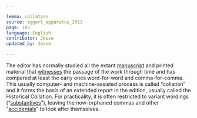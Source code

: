 ```yaml
---

lemma: collation
source: eggert_apparatus_2013
page: 103
language: English
contributor: Jesse
updated_by: Jesse

---
```

The editor has normally studied all the extant [manuscript](manuscript.html) and printed material that [witnesses](witness.html) the passage of the work through time and has compared at least the early ones word-for-word and comma-for-comma. This usually computer- and machine-assisted process is called “collation” and it forms the basis of an extended report in the edition, usually called the Historical Collation. For practicality, it is often restricted to variant wordings (“[substantives](substantive.html)”), leaving the now-orphaned commas and other “[accidentals](accidental.html)” to look after themselves.
